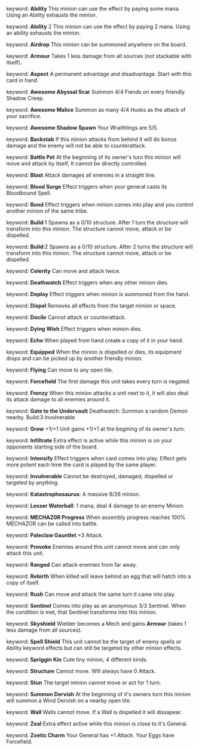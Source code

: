 keyword:  **Ability**
          This minion can use the effect by paying some mana. Using an Ability exhausts the minion.

keyword:  **Ability** 2
          This minion can use the effect by paying 2 mana. Using an ability exhausts the minion.

keyword:  **Airdrop**
          This minion can be summoned anywhere on the board.

keyword:  **Armour**
          Takes 1 less damage from all sources (not stackable with itself).

keyword:  **Aspect**
          A permanent advantage and disadvantage. Start with this card in hand.

keyword:  **Awesome Abyssal Scar**
          Summon 4/4 Fiends on every friendly Shadow Creep.

keyword:  **Awesome Malice**
          Summon as many 4/4 Husks as the attack of your sacrifice.

keyword: **Awesome Shadow Spawn**
          Your Wraithlings are 5/5.

keyword:  **Backstab**
          If this minion attacks from behind it will do bonus damage and the enemy will not be able to counterattack.

keyword:  **Battle Pet**
          At the beginning of its owner's turn this minion will move and attack by itself, It cannot be directly controlled.

keyword:  **Blast**
          Attack damages all enemies in a straight line.

keyword:  **Blood Surge**
          Effect triggers when your general casts its Bloodbound Spell.

keyword:  **Bond**
          Effect triggers when minion comes into play and you control another minion of the same tribe.

keyword:  **Build**:1
          Spawns as a 0/10 structure. After 1 turn the structure will transform into this minion.
          The structure cannot move, attack or be dispelled.

keyword:  **Build**:2
          Spawns as a 0/10 structure. After 2 turns the structure will transform into this minion.
          The structure cannot move, attack or be dispelled.

keyword:  **Celerity**
          Can move and attack twice.

keyword:  **Deathwatch**
          Effect triggers when any other minion dies.

keyword:  **Deploy**
          Effect triggers when minion is summoned from the hand.

keyword:  **Dispel**
          Removes all effects from the target minion or space.

keyword:  **Docile**
          Cannot attack or counterattack.

keyword:  **Dying Wish**
          Effect triggers when minion dies.

keyword:  **Echo**
          When played from hand create a copy of it in your hand.

keyword:  **Equipped**
          When the minion is dispelled or dies, its equipment drops and can be picked up by another friendly minion.

keyword:  **Flying**
          Can move to any open tile.

keyword:  **Forcefield**
          The first damage this unit takes every turn is negated.

keyword:  **Frenzy**
          When this minion attacks a unit next to it, it will also deal its attack damage to all enemies around it.

keyword:  **Gate to the Undervault**
          Deathwatch: Summon a random Demon nearby.
          Build:3
          Invulnerable

keyword:  **Grow** +1/+1
          Unit gains +1/+1 at the begining of its owner's turn.

keyword:  **Infiltrate**
          Extra effect is active while this minion is on your opponents starting side of the board.

keyword:  **Intensify**
          Effect triggers when card comes into play. Effect gets more potent each time the card is played by the same player.

keyword:  **Invulnerable**
          Cannot be destroyed, damaged, dispelled or targeted by anything.

keyword:  **Katastrophosaurus**: A massive 6/26 minion.

keyword:  **Lesser Waterball**: 1 mana, deal 4 damage to an enemy Minion.

keyword:  **MECHAZ0R Progress**
          When assembly progress reaches 100% MECHAZOR can be called into battle.

keyword:  **Paleclaw Gauntlet**
          +3 Attack.

keyword:  **Provoke**
          Enemies around this unit cannot move and can only attack this unit.

keyword:  **Ranged**
          Can attack enemies from far away.

keyword:  **Rebirth**
          When killed will leave behind an egg that will hatch into a copy of itself.

keyword:  **Rush**
          Can move and attack the same turn it came into play.

keyword:  **Sentinel**
          Comes into play as an anonymous 3/3 Sentinel. When the condition is met, that Sentinel transforms into this minion.

keyword:  **Skyshield**
          Wielder becomes a Mech and gains **Armour** (takes 1 less damage from all sources).

keyword:  **Spell Shield**
          This unit cannot be the target of enemy spells or Ability keyword effects but can still be targeted by other minion effects.

keyword:  **Spriggin Kin**
          Cute tiny minion, 4 different kinds.

keyword:  **Structure**
          Cannot move. Will always have 0 Attack.

keyword:  **Stun**
          The target minion cannot move or act for 1 turn.

keyword:  **Summon Dervish**
          At the beginning of it's owners turn this minion will summon a Wind Dervish on a nearby open tile.

keyword:  **Wall**
          Walls cannot move. If a Wall is dispelled it will dissapear.

keyword:  **Zeal**
          Extra effect active while this minion is close to it's General.

keyword:  **Zoetic Charm**
          Your General has +1 Attack. Your Eggs have Forcefield.